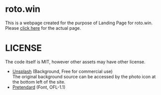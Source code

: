 # roto.win
This is a webpage created for the purpose of Landing Page for roto.win. Please [click here](https://roto.win/) for the actual page.

# LICENSE
The code itself is MIT, however other assets may have other license.
- [Unsplash](https://unsplash.com/) (Background, Free for commercial use)  
The original background source can be accessed by the photo icon at the bottom left of the site.
- [Pretendard](https://github.com/orioncactus/pretendard) (Font, OFL-1.1)